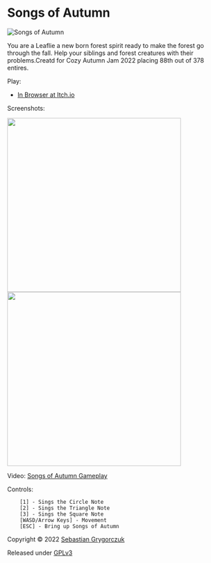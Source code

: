 # Songs of Autumn

![Songs of Autumn](https://img.itch.zone/aW1nLzEwMzAwMDA3LnBuZw==/original/bJyemW.png)

You are a Leaflie a new born forest spirit ready to make the forest go through the fall. Help your siblings and forest creatures with their problems.Creatd for Cozy Autumn Jam 2022 placing 88th out of 378 entires. 

Play:

- [In Browser at Itch.io](https://orczuk.itch.io/songs-of-autumn)

Screenshots:

<img src="https://img.itch.zone/aW1hZ2UvMTcxNDY3Ny8xMDMwMDYxNy5naWY=/794x1000/ZYfTTq.gif" width="400">
<img src="https://img.itch.zone/aW1hZ2UvMTcxNDY3Ny8xMDMwMDY2MC5naWY=/794x1000/rJiEV2.gif" width="400">

Video:
[Songs of Autumn Gameplay](https://www.youtube.com/watch?v=KzSSDnzabxk)

Controls:
```
    [1] - Sings the Circle Note
    [2] - Sings the Triangle Note 
    [3] - Sings the Square Note 
    [WASD/Arrow Keys] - Movement
    [ESC] - Bring up Songs of Autumn 
```

Copyright © 2022 [Sebastian Grygorczuk](https://orczuk.github.io/)

Released under [GPLv3](gpl-3.0.txt)

